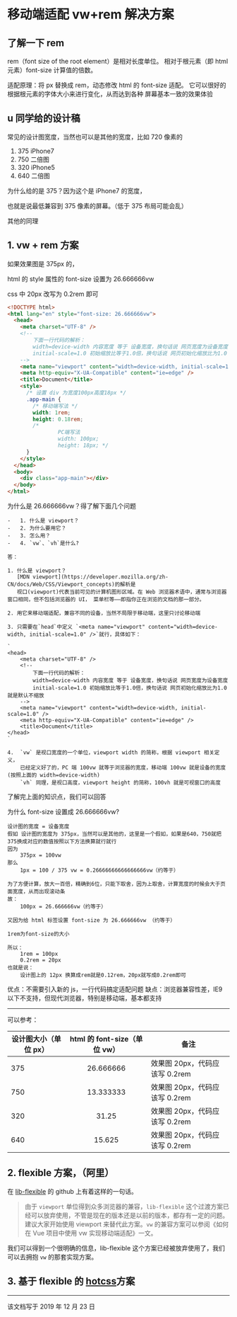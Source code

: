 # 移动端适配 vw+rem 解决方案

## 了解一下 rem

rem（font size of the root element）是相对长度单位。
相对于根元素（即 html 元素）font-size 计算值的倍数。

适配原理：将 px 替换成 rem，动态修改 html 的 font-size 适配。
它可以很好的根据根元素的字体大小来进行变化，从而达到各种
屏幕基本一致的效果体验

## u 同学给的设计稿

常见的设计图宽度，当然也可以是其他的宽度，比如 720 像素的

1. 375 iPhone7
2. 750 二倍图
3. 320 iPhone5
4. 640 二倍图

为什么给的是 375？因为这个是 iPhone7 的宽度，

也就是说最低兼容到 375 像素的屏幕。（低于 375 布局可能会乱）

其他的同理

## 1. vw + rem 方案

如果效果图是 375px 的，

html 的 style 属性的 font-size 设置为 26.666666vw

css 中 20px 改写为 0.2rem 即可

```html
<!DOCTYPE html>
<html lang="en" style="font-size: 26.666666vw">
  <head>
    <meta charset="UTF-8" />
    <!--
        下面一行代码的解析：
        width=device-width 内容宽度 等于 设备宽度，换句话说 网页宽度为设备宽度
        initial-scale=1.0 初始缩放比等于1.0倍，换句话说 网页初始化缩放比为1.0 就是默认不缩放
    -->
    <meta name="viewport" content="width=device-width, initial-scale=1.0" />
    <meta http-equiv="X-UA-Compatible" content="ie=edge" />
    <title>Document</title>
    <style>
      /* 设置 div 为宽度100px高度18px */
      .app-main {
        /* 移动端写法 */
        width: 1rem;
        height: 0.18rem;
        /* 
                PC端写法
                width: 100px;
                height: 18px; */
      }
    </style>
  </head>
  <body>
    <div class="app-main"></div>
  </body>
</html>
```

为什么是 26.666666vw？得了解下面几个问题

```
-   1. 什么是 viewport？
-   2. 为什么要用它？
-   3. 怎么用？
-   4. `vw`、`vh`是什么?

答：

1. 什么是 viewport？
   [MDN viewport](https://developer.mozilla.org/zh-CN/docs/Web/CSS/Viewport_concepts)的解析是
   视口(viewport)代表当前可见的计算机图形区域。在 Web 浏览器术语中，通常与浏览器窗口相同，但不包括浏览器的 UI， 菜单栏等——即指你正在浏览的文档的那一部分。

2. 用它来移动端适配，兼容不同的设备，当然不局限于移动端，这里只讨论移动端

3. 只需要在`head`中定义 `<meta name="viewport" content="width=device-width, initial-scale=1.0" />`就行，具体如下：

`
<head>
    <meta charset="UTF-8" />
    <!--
        下面一行代码的解析：
        width=device-width 内容宽度 等于 设备宽度，换句话说 网页宽度为设备宽度
        initial-scale=1.0 初始缩放比等于1.0倍，换句话说 网页初始化缩放比为1.0 就是默认不缩放
    -->
    <meta name="viewport" content="width=device-width, initial-scale=1.0" />
    <meta http-equiv="X-UA-Compatible" content="ie=edge" />
    <title>Document</title>
</head>
`

4.  `vw` 是视口宽度的一个单位，viewport width 的简称，根据 viewport 相关定义，
    已经定义好了的，PC 端 100vw 就等于浏览器的宽度，移动端 100vw 就是设备的宽度(按照上面的 width=device-width)
    `vh` 同理，是视口高度，viewport height 的简称，100vh 就是可视窗口的高度
```

了解完上面的知识点，我们可以回答

为什么 font-size 设置成 26.666666vw?

```
设计图的宽度 = 设备宽度
假如 设计图的宽度为 375px，当然可以是其他的，这里是一个假如，如果是640，750就把375换成对应的数值按照以下方法换算就行就行
因为
    375px = 100vw
那么
    1px = 100 / 375 vw = 0.26666666666666666vw（约等于）

为了方便计算，放大一百倍，精确到6位，只能下取舍，因为上取舍，计算宽度的时候会大于页面宽度，从而出现滚动条
故：
    100px = 26.666666vw（约等于）

又因为给 html 标签设置 font-size 为 26.666666vw （约等于）

1rem为font-size的大小

所以：
    1rem = 100px
    0.2rem = 20px
也就是说：
    设计图上的 12px 换算成rem就是0.12rem，20px就写成0.2rem即可
```

优点：不需要引入新的 js，一行代码搞定适配问题
缺点：浏览器兼容性差，IE9 以下不支持，但现代浏览器，特别是移动端，基本都支持

---

可以参考：

| 设计图大小（单位 px） | html 的 font-size（单位 vw） | 备注                           |
| --------------------- | :--------------------------: | ------------------------------ |
| 375                   |          26.666666           | 效果图 20px，代码应该写 0.2rem |
| 750                   |          13.333333           | 效果图 20px，代码应该写 0.2rem |
| 320                   |            31.25             | 效果图 20px，代码应该写 0.2rem |
| 640                   |            15.625            | 效果图 20px，代码应该写 0.2rem |

## 2. flexible 方案，（阿里）

在 [lib-flexible](https://github.com/amfe/lib-flexible) 的 github 上有着这样的一句话。

> 由于 `viewport` 单位得到众多浏览器的兼容，`lib-flexible` 这个过渡方案已经可以放弃使用，不管是现在的版本还是以前的版本，都存有一定的问题。建议大家开始使用 viewport 来替代此方案。`vw` 的兼容方案可以参阅《如何在 Vue 项目中使用 vw 实现移动端适配》一文。

我们可以得到一个很明确的信息，lib-flexible 这个方案已经被放弃使用了，我们可以去拥抱 `vw` 的那套实现方案。

## 3. 基于 flexible 的 [hotcss](https://github.com/LinkSun/hotcss)方案

---

该文档写于 2019 年 12 月 23 日
